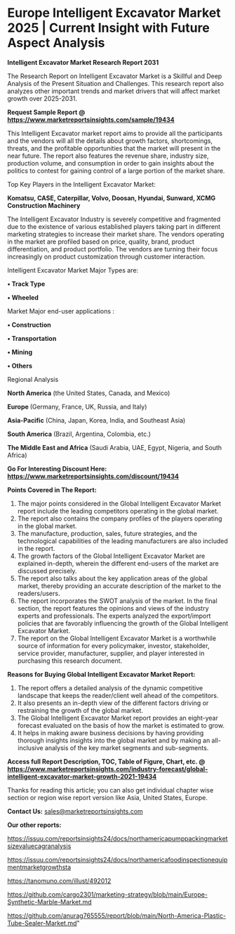 # Europe Intelligent Excavator Market 2025 | Current Insight with Future Aspect Analysis

<strong>Intelligent Excavator Market Research Report 2031</strong>

The Research Report on Intelligent Excavator Market is a Skillful and Deep Analysis of the Present Situation and Challenges. This research report also analyzes other important trends and market drivers that will affect market growth over 2025-2031.

<strong>Request Sample Report @ <a href=https://www.marketreportsinsights.com/sample/19434>https://www.marketreportsinsights.com/sample/19434</a></strong>

This Intelligent Excavator market report aims to provide all the participants and the vendors will all the details about growth factors, shortcomings, threats, and the profitable opportunities that the market will present in the near future. The report also features the revenue share, industry size, production volume, and consumption in order to gain insights about the politics to contest for gaining control of a large portion of the market share.

Top Key Players in the Intelligent Excavator Market:

<strong>Komatsu, CASE, Caterpillar, Volvo, Doosan, Hyundai, Sunward, XCMG Construction Machinery</strong>

The Intelligent Excavator Industry is severely competitive and fragmented due to the existence of various established players taking part in different marketing strategies to increase their market share. The vendors operating in the market are profiled based on price, quality, brand, product differentiation, and product portfolio. The vendors are turning their focus increasingly on product customization through customer interaction.

Intelligent Excavator Market Major Types are:

<strong>• Track Type

• Wheeled</strong>

Market Major end-user applications :

<strong>• Construction

• Transportation

• Mining

• Others</strong>

Regional Analysis

</u><strong><b>North America</b></strong> (the United States, Canada, and Mexico)

<strong><b>Europe </b></strong>(Germany, France, UK, Russia, and Italy)

<strong><b>Asia-Pacific</b></strong> (China, Japan, Korea, India, and Southeast Asia)

<strong><b>South America</b></strong> (Brazil, Argentina, Colombia, etc.)

<strong><b>The Middle East and Africa</b></strong> (Saudi Arabia, UAE, Egypt, Nigeria, and South Africa)

<strong>Go For Interesting Discount Here: <a href=https://www.marketreportsinsights.com/discount/19434>https://www.marketreportsinsights.com/discount/19434</a></strong>

<strong>Points Covered in The Report:</strong>
<ol>
  <li>The major points considered in the Global Intelligent Excavator Market report include the leading competitors operating in the global market.</li>
  <li>The report also contains the company profiles of the players operating in the global market.</li>
  <li>The manufacture, production, sales, future strategies, and the technological capabilities of the leading manufacturers are also included in the report.</li>
  <li>The growth factors of the Global Intelligent Excavator Market are explained in-depth, wherein the different end-users of the market are discussed precisely.</li>
  <li>The report also talks about the key application areas of the global market, thereby providing an accurate description of the market to the readers/users.</li>
  <li>The report incorporates the SWOT analysis of the market. In the final section, the report features the opinions and views of the industry experts and professionals. The experts analyzed the export/import policies that are favorably influencing the growth of the Global Intelligent Excavator Market.</li>
  <li>The report on the Global Intelligent Excavator Market is a worthwhile source of information for every policymaker, investor, stakeholder, service provider, manufacturer, supplier, and player interested in purchasing this research document.</li>
</ol>
<strong>Reasons for Buying Global Intelligent Excavator Market Report:</strong>

<ol>
  <li>The report offers a detailed analysis of the dynamic competitive landscape that keeps the reader/client well ahead of the competitors.</li>
  <li>It also presents an in-depth view of the different factors driving or restraining the growth of the global market.</li>
  <li>The Global Intelligent Excavator Market report provides an eight-year forecast evaluated on the basis of how the market is estimated to grow.</li>
  <li>It helps in making aware business decisions by having providing thorough insights insights into the global market and by making an all-inclusive analysis of the key market segments and sub-segments.</li>
</ol>
<strong>Access full Report Description, TOC, Table of Figure, Chart, etc. @ <a href=https://www.marketreportsinsights.com/industry-forecast/global-intelligent-excavator-market-growth-2021-19434>https://www.marketreportsinsights.com/industry-forecast/global-intelligent-excavator-market-growth-2021-19434</a></strong>


Thanks for reading this article; you can also get individual chapter wise section or region wise report version like Asia, United States, Europe.

<strong>Contact Us:</strong>
sales@marketreportsinsights.com

<strong>Our other reports:</strong>

<a href=https://issuu.com/reportsinsights24/docs/northamericapumppackingmarketsizevaluecagranalysis>https://issuu.com/reportsinsights24/docs/northamericapumppackingmarketsizevaluecagranalysis</a>

<a href=https://issuu.com/reportsinsights24/docs/northamericafoodinspectionequipmentmarketgrowthsta>https://issuu.com/reportsinsights24/docs/northamericafoodinspectionequipmentmarketgrowthsta</a>

<a href=https://tanomuno.com/illust/492012>https://tanomuno.com/illust/492012</a>

<a href=https://github.com/cargo2301/marketing-strategy/blob/main/Europe-Synthetic-Marble-Market.md>https://github.com/cargo2301/marketing-strategy/blob/main/Europe-Synthetic-Marble-Market.md</a>

<a href=https://github.com/anurag765555/report/blob/main/North-America-Plastic-Tube-Sealer-Market.md>https://github.com/anurag765555/report/blob/main/North-America-Plastic-Tube-Sealer-Market.md</a>"
